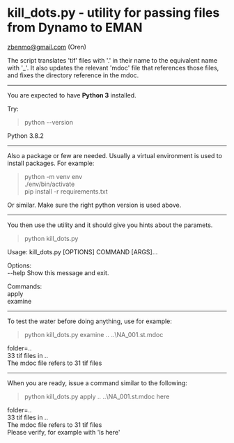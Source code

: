 kill_dots.py - utility for passing files from Dynamo to EMAN
============================================================

zbenmo@gmail.com (Oren)

The script translates 'tif' files with '.' in their name to the equivalent name with '_'. It also updates the relevant 'mdoc' file that references those files, and fixes the directory reference in the mdoc.

---

You are expected to have **Python 3** installed.

Try:

> python --version

Python 3.8.2

---

Also a package or few are needed. Usually a virtual environment is used to install packages.
For example:

> python -m venv env  
> ./env/bin/activate  
> pip install -r requirements.txt

Or similar. Make sure the right python version is used above.

---

You then use the utility and it should give you hints about the paramets.

> python kill_dots.py

Usage: kill_dots.py [OPTIONS] COMMAND [ARGS]...

Options:  
  --help  Show this message and exit.

Commands:  
apply  
examine

---

To test the water before doing anything, use for example:

> python kill_dots.py examine  .. ..\NA_001.st.mdoc

folder=..  
33 tif files in ..  
The mdoc file refers to 31 tif files

---

When you are ready, issue a command similar to the following:

> python kill_dots.py apply  .. ..\NA_001.st.mdoc here  

folder=..  
33 tif files in ..  
The mdoc file refers to 31 tif files  
Please verify, for example with 'ls here'
